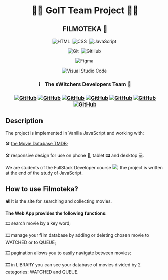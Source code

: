 <h1 align="center"> 👨‍💻 GoIT Team Project 👩‍💻 </h1>
<h2 align="center">  FILMOTEKA 🎥 </h2>

<span align="center"> 
  
![HTML](https://img.shields.io/badge/-HTML-05122A?style=flat&logo=HTML5)&nbsp;
![CSS](https://img.shields.io/badge/-CSS-05122A?style=flat&logo=CSS3&logoColor=1572B6)&nbsp;
![JavaScript](https://img.shields.io/badge/-JavaScript-05122A?style=flat&logo=javascript)&nbsp;
<!-- ![Node.js](https://img.shields.io/badge/-Node.js-05122A?style=flat&logo=Node.js)&nbsp; -->
  
![Git](https://img.shields.io/badge/-Git-05122A?style=flat&logo=git)&nbsp;
![GitHub](https://img.shields.io/badge/-GitHub-05122A?style=flat&logo=github)&nbsp;
<!-- ![Firebase](https://img.shields.io/badge/-Firebase-05122A?style=flat&logo=firebase)&nbsp; -->
![Figma](https://img.shields.io/badge/-Figma-05122A?style=flat&logo=figma)&nbsp;

![Visual Studio Code](https://img.shields.io/badge/-Visual%20Studio%20Code-05122A?style=flat&logo=visual-studio-code&logoColor=007ACC)&nbsp;

</span>


<h3 align="center"> ℹ️ &nbsp; The sWitchers Developers Team   🚀 <h3>
<span align="center"> 
  
<a align="center" href="https://github.com/Solomon-IT-Dev">![GitHub](https://img.shields.io/badge/-Roman-05122A?style=flat&logo=github)</a>
<a align="center" href="https://github.com/Cocokringle">![GitHub](https://img.shields.io/badge/-Natasha-05122A?style=flat&logo=github)</a>
<a align="center" href="https://github.com/inapolov">![GitHub](https://img.shields.io/badge/-Igor-05122A?style=flat&logo=github)</a>
<a align="center" href="https://github.com/Kilkenni">![GitHub](https://img.shields.io/badge/-Vitalii-05122A?style=flat&logo=github)</a>
<a align="center" href="https://github.com/NikitaHolovan">![GitHub](https://img.shields.io/badge/-Nikita-05122A?style=flat&logo=github)</a>
<a align="center" href="https://github.com/o-ishchenko">![GitHub](https://img.shields.io/badge/-Olya-05122A?style=flat&logo=github)</a>
<a align="center" href="https://github.com/Sig1smund">![GitHub](https://img.shields.io/badge/-Igor-05122A?style=flat&logo=github)</a>

</span> 

## Description

The project is implemented in Vanilla JavaScript and working with:

🛠 [the Movie Database TMDB](https://www.themoviedb.org/);

🛠 responsive design for use on phone 📱, tablet 📟 and desktop 💻.


We are students of the FullStack Developer course [<img src="https://img.shields.io/badge/Go-IT-orange" />](https://goit.ua), the project is written at the end of the study of JavaScript.


## How to use Filmoteka?

📽 It is the site for searching and collecting movies.


**The Web App provides the following functions:**

🎞 search movie by a key word;
  
🎞 manage your film database by adding or deleting chosen movie to WATCHED or to QUEUE;
  
🎞 pagination allows you to easily navigate between movies;
  
🎞 in LIBRARY you can see your database of movies divided by 2 categories: WATCHED and QUEUE.
